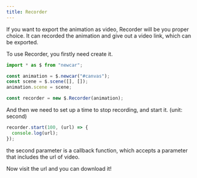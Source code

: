 ```yaml
---
title: Recorder
---
```


If you want to export the animation as video, Recorder will be you proper choice. It can recorded the animation and give out a video link, which can be exported.

To use Recorder, you firstly need create it.

```javascript
import * as $ from "newcar";

const animation = $.newcar("#canvas");
const scene = $.scene([], []);
animation.scene = scene;

const recorder = new $.Recorder(animation);
```

And then we need to set up a time to stop recording, and start it. (unit: second)

```javascript
recorder.start(100, (url) => {
  console.log(url);
});
```

the second parameter is a callback function, which accepts a parameter that includes the url of video.

Now visit the url and you can download it!
